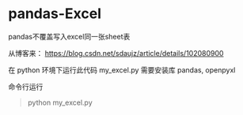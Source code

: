 # pandas-Excel
pandas不覆盖写入excel同一张sheet表  


从博客来： <https://blog.csdn.net/sdaujz/article/details/102080900>


在 python 环境下运行此代码 my_excel.py
需要安装库 pandas, openpyxl 


命令行运行
> python my_excel.py

